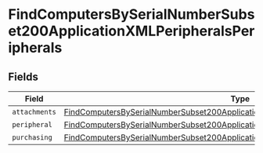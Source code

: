 # FindComputersBySerialNumberSubset200ApplicationXMLPeripheralsPeripherals


## Fields

| Field                                                                                                                                                                                                   | Type                                                                                                                                                                                                    | Required                                                                                                                                                                                                | Description                                                                                                                                                                                             |
| ------------------------------------------------------------------------------------------------------------------------------------------------------------------------------------------------------- | ------------------------------------------------------------------------------------------------------------------------------------------------------------------------------------------------------- | ------------------------------------------------------------------------------------------------------------------------------------------------------------------------------------------------------- | ------------------------------------------------------------------------------------------------------------------------------------------------------------------------------------------------------- |
| `attachments`                                                                                                                                                                                           | [FindComputersBySerialNumberSubset200ApplicationXMLPeripheralsPeripheralsAttachments](../../models/operations/findcomputersbyserialnumbersubset200applicationxmlperipheralsperipheralsattachments.md)[] | :heavy_minus_sign:                                                                                                                                                                                      | N/A                                                                                                                                                                                                     |
| `peripheral`                                                                                                                                                                                            | [FindComputersBySerialNumberSubset200ApplicationXMLPeripheralsPeripheralsPeripheral](../../models/operations/findcomputersbyserialnumbersubset200applicationxmlperipheralsperipheralsperipheral.md)     | :heavy_minus_sign:                                                                                                                                                                                      | N/A                                                                                                                                                                                                     |
| `purchasing`                                                                                                                                                                                            | [FindComputersBySerialNumberSubset200ApplicationXMLPeripheralsPeripheralsPurchasing](../../models/operations/findcomputersbyserialnumbersubset200applicationxmlperipheralsperipheralspurchasing.md)     | :heavy_minus_sign:                                                                                                                                                                                      | N/A                                                                                                                                                                                                     |